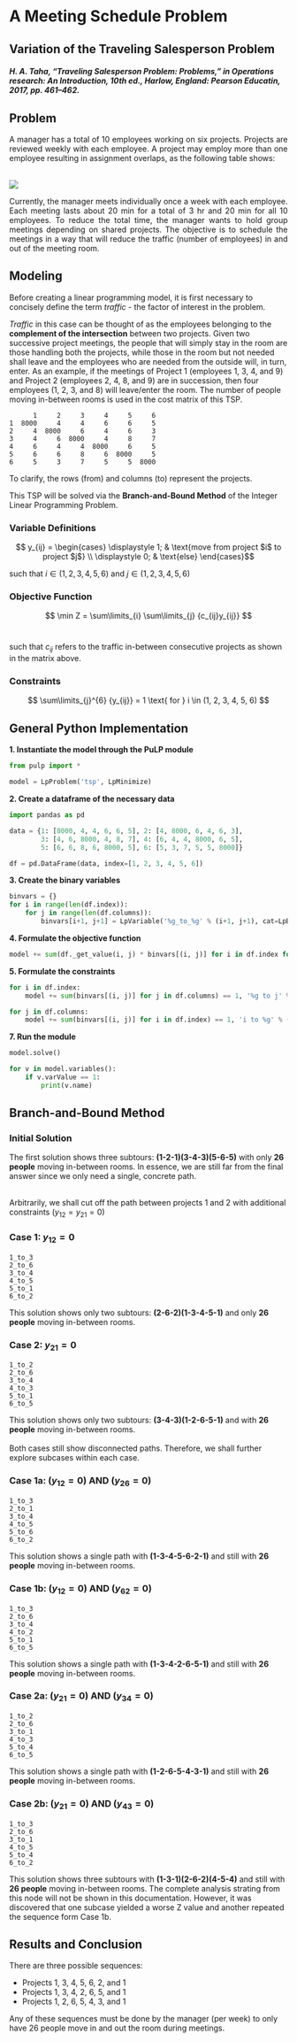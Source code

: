 # A Meeting Schedule Problem
## Variation of the Traveling Salesperson Problem
#### *H. A. Taha, “Traveling Salesperson Problem: Problems,” in Operations research: An Introduction, 10th ed., Harlow, England: Pearson Educatin, 2017, pp. 461–462.*

## Problem
<div align='justify';>
A manager has a total of 10 employees working on six projects. Projects are reviewed weekly with each employee. A project may employ more than one employee resulting in  assignment overlaps, as the following table shows: <br /><br />
</div>

![](Images/tsp_taha.png)

<div align='justify';>
Currently, the manager meets individually once a week with each employee. Each meeting lasts about 20 min for a total of 3 hr and 20 min for all 10 employees. To reduce the total time, the manager wants to hold group meetings depending on shared projects. The objective is to schedule the meetings in a way that will reduce the traffic (number of employees) in and out of the meeting room.
</div>

## Modeling

Before creating a linear programming model, it is first necessary to concisely define the term *traffic* - the factor of interest in the problem. 

*Traffic* in this case can be thought of as the employees belonging to the **complement of the intersection** between two projects. Given two successive project meetings, the people that will simply stay in the room are those handling both the projects, while those in the room but not needed shall leave and the employees who are needed from the outside will, in turn, enter. As an example, if the meetings of Project 1 (employees 1, 3, 4, and 9) and Project 2 (employees 2, 4, 8, and 9) are in succession, then four employees (1, 2, 3, and 8) will leave/enter the room. The number of people moving in-between rooms is used in the cost matrix of this TSP.

```
      1     2     3     4     5     6
1  8000     4     4     6     6     5
2     4  8000     6     4     6     3
3     4     6  8000     4     8     7
4     6     4     4  8000     6     5
5     6     6     8     6  8000     5
6     5     3     7     5     5  8000
```

To clarify, the rows (from) and columns (to) represent the projects.

This TSP will be solved via the **Branch-and-Bound Method** of the Integer Linear Programming Problem. 

### Variable Definitions

$$ y_{ij} = \begin{cases}
  \displaystyle 1; & \text{move from project $i$ to project $j$} \\
  \displaystyle 0; & \text{else}
\end{cases}$$

such that $i \in {(1, 2, 3, 4, 5, 6)}$ and $j \in {(1, 2, 3, 4, 5, 6)}$

### Objective Function

$$ \min Z = \sum\limits_{i} \sum\limits_{j} {c_{ij}y_{ij}} $$ <br /> 

such that $c_{ij}$ refers to the traffic in-between consecutive projects as shown in the matrix above.

### Constraints

$$ \sum\limits_{j}^{6} {y_{ij}} = 1 \text{ for } i \in (1, 2, 3, 4, 5, 6) $$

## General Python Implementation

**1. Instantiate the model through the PuLP module**
```python
from pulp import *

model = LpProblem('tsp', LpMinimize)
```

**2. Create a dataframe of the necessary data**
```python
import pandas as pd

data = {1: [8000, 4, 4, 6, 6, 5], 2: [4, 8000, 6, 4, 6, 3],
        3: [4, 6, 8000, 4, 8, 7], 4: [6, 4, 4, 8000, 6, 5],
        5: [6, 6, 8, 6, 8000, 5], 6: [5, 3, 7, 5, 5, 8000]}

df = pd.DataFrame(data, index=[1, 2, 3, 4, 5, 6])
```

**3. Create the binary variables**
```python
binvars = {}
for i in range(len(df.index)):
    for j in range(len(df.columns)):
        binvars[i+1, j+1] = LpVariable('%g_to_%g' % (i+1, j+1), cat=LpBinary)
```

**4. Formulate the objective function**
```python
model += sum(df._get_value(i, j) * binvars[(i, j)] for i in df.index for j in df.columns)
```

**5. Formulate the constraints**
```python
for i in df.index:
    model += sum(binvars[(i, j)] for j in df.columns) == 1, '%g to j' % (i)

for j in df.columns:
    model += sum(binvars[(i, j)] for i in df.index) == 1, 'i to %g' % (j)
```

**7. Run the module**
```python
model.solve()

for v in model.variables():
    if v.varValue == 1:
        print(v.name)
```

## Branch-and-Bound Method

### Initial Solution

The first solution shows three subtours: **(1-2-1)(3-4-3)(5-6-5)** with only **26 people** moving in-between rooms. In essence, we are still far from the final answer since we only need a single, concrete path. <br /> <br />

Arbitrarily, we shall cut off the path between projects 1 and 2 with additional constraints $(y_{12} = y_{21} = 0)$

###  Case 1: $y_{12} = 0$
```
1_to_3
2_to_6
3_to_4
4_to_5
5_to_1
6_to_2
```
This solution shows only two subtours: **(2-6-2)(1-3-4-5-1)** and only **26 people** moving in-between rooms.

###  Case 2: $y_{21} = 0$
```
1_to_2
2_to_6
3_to_4
4_to_3
5_to_1
6_to_5
```
This solution shows only two subtours: **(3-4-3)(1-2-6-5-1)** and with **26 people** moving in-between rooms. <br /><br />
Both cases still show disconnected paths. Therefore, we shall further explore subcases within each case.


###  Case 1a: $(y_{12} = 0)$ AND $(y_{26} = 0)$
```
1_to_3
2_to_1
3_to_4
4_to_5
5_to_6
6_to_2
```
This solution shows a single path with **(1-3-4-5-6-2-1)** and still with **26 people** moving in-between rooms.

###  Case 1b: $(y_{12} = 0)$ AND $(y_{62} = 0)$
```
1_to_3
2_to_6
3_to_4
4_to_2
5_to_1
6_to_5
```
This solution shows a single path with **(1-3-4-2-6-5-1)** and still with **26 people** moving in-between rooms.


###  Case 2a: $(y_{21} = 0)$ AND $(y_{34} = 0)$
```
1_to_2
2_to_6
3_to_1
4_to_3
5_to_4
6_to_5
```
This solution shows a single path with **(1-2-6-5-4-3-1)** and still with **26 people** moving in-between rooms.

###  Case 2b: $(y_{21} = 0)$ AND $(y_{43} = 0)$
```
1_to_3
2_to_6
3_to_1
4_to_5
5_to_4
6_to_2
```
This solution shows three subtours with **(1-3-1)(2-6-2)(4-5-4)** and still with **26 people** moving in-between rooms. The complete analysis strating from this node will not be shown in this documentation. However, it was discovered that one subcase yielded a worse Z value and another repeated the sequence form Case 1b.


## Results and Conclusion
There are three possible sequences:

* Projects 1, 3, 4, 5, 6, 2, and 1
* Projects 1, 3, 4, 2, 6, 5, and 1
* Projects 1, 2, 6, 5, 4, 3, and 1

Any of these sequences must be done by the manager (per week) to only have 26 people move in and out the room during meetings.



